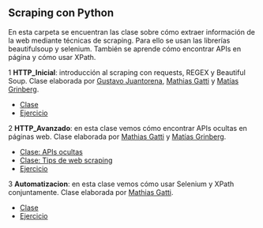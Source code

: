 ## Scraping con Python

En esta carpeta se encuentran las clase sobre cómo extraer información de la web mediante técnicas de scraping. Para ello se usan
las librerías beautifulsoup y selenium. También se aprende cómo encontrar APIs en página y cómo usar XPath.


1 **HTTP_Inicial**: introducción al scraping con requests, REGEX y Beautiful Soup. Clase elaborada por <a href="https://ar.linkedin.com/in/gustavo-juantorena" target="_blank">Gustavo Juantorena</a>, <a href="http://mathigatti.com/" target="_blank">Mathias Gatti</a> y <a href="https://ar.linkedin.com/in/matias-grinberg" target="_blank">Matías Grinberg</a>.

- <a href="https://colab.research.google.com/github/institutohumai/cursos-python/blob/master/Scraping/1_HTTP_Inicial/scraping_http_inicial.ipynb" target="_blank">Clase</a>
- <a href="https://colab.research.google.com/github/institutohumai/cursos-python/blob/master/Scraping/1_HTTP_Inicial/ejercicio/spinetta.ipynb" target="_blank">Ejercicio</a>

2 **HTTP_Avanzado**: en esta clase vemos cómo encontrar APIs ocultas en páginas web. Clase elaborada por <a href="http://mathigatti.com/" target="_blank">Mathias Gatti</a> y <a href="https://ar.linkedin.com/in/matias-grinberg" target="_blank">Matías Grinberg</a>.

- <a href="https://colab.research.google.com/github/institutohumai/cursos-python/blob/auto/Scraping/2_HTTP_Avanzado/scraping_http_avanzado.ipynb" target="_blank">Clase: APIs ocultas</a>
- <a href="https://colab.research.google.com/github/institutohumai/cursos-python/blob/auto/Scraping/2_HTTP_Avanzado/scraping_extra_tips.ipynb" target="_blank">Clase: Tips de web scraping</a>
- <a href="https://colab.research.google.com/github/institutohumai/cursos-python/blob/auto/Scraping/2_HTTP_Avanzado/ejercicio/apis-ocultas.ipynb" target="_blank">Ejercicio</a>

3 **Automatizacion**: en esta clase vemos cómo usar Selenium y XPath conjuntamente. Clase elaborada por <a href="http://mathigatti.com/" target="_blank">Mathias Gatti</a>.

- <a href="https://colab.research.google.com/github/institutohumai/cursos-python/blob/master/Scraping/3_Automatizacion/scraping_por_automatizacion.ipynb" target="_blank">Clase</a>
- <a href="https://colab.research.google.com/github/institutohumai/cursos-python/blob/master/Scraping/3_Automatizacion/ejercicio/whatsapp_bot.ipynb" target="_blank">Ejercicio</a>
